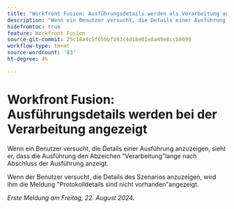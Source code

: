 ```yaml
---
title: "Workfront Fusion: Ausführungsdetails werden als Verarbeitung angezeigt."
description: "Wenn ein Benutzer versucht, die Details einer Ausführung anzuzeigen, sieht er, dass die Ausführung den Verarbeitungs-Badge lange nach Abschluss der Ausführung anzeigt."
hidefromtoc: true
feature: Workfront Fusion
source-git-commit: 25c18a4c5f65bbfb93c4d18e01e8a49e8ccb8699
workflow-type: tm+mt
source-wordcount: '83'
ht-degree: 4%

---
```



# Workfront Fusion: Ausführungsdetails werden bei der Verarbeitung angezeigt

Wenn ein Benutzer versucht, die Details einer Ausführung anzuzeigen, sieht er, dass die Ausführung den Abzeichen &quot;Verarbeitung&quot;lange nach Abschluss der Ausführung anzeigt.

Wenn der Benutzer versucht, die Details des Szenarios anzuzeigen, wird ihm die Meldung &quot;Protokolldetails sind nicht vorhanden&quot;angezeigt.

_Erste Meldung am Freitag, 22. August 2024._
